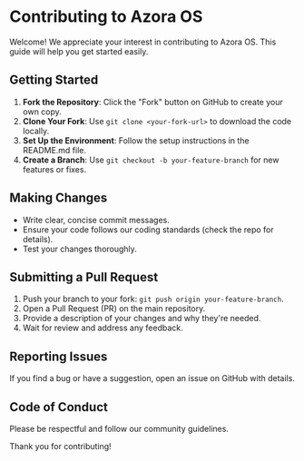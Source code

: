 # Contributing to Azora OS

Welcome! We appreciate your interest in contributing to Azora OS. This guide will help you get started easily.

## Getting Started

1. **Fork the Repository**: Click the "Fork" button on GitHub to create your own copy.
2. **Clone Your Fork**: Use `git clone <your-fork-url>` to download the code locally.
3. **Set Up the Environment**: Follow the setup instructions in the README.md file.
4. **Create a Branch**: Use `git checkout -b your-feature-branch` for new features or fixes.

## Making Changes

- Write clear, concise commit messages.
- Ensure your code follows our coding standards (check the repo for details).
- Test your changes thoroughly.

## Submitting a Pull Request

1. Push your branch to your fork: `git push origin your-feature-branch`.
2. Open a Pull Request (PR) on the main repository.
3. Provide a description of your changes and why they're needed.
4. Wait for review and address any feedback.

## Reporting Issues

If you find a bug or have a suggestion, open an issue on GitHub with details.

## Code of Conduct

Please be respectful and follow our community guidelines.

Thank you for contributing!